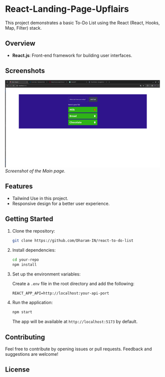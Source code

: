 # React-Landing-Page-Upflairs

This project demonstrates a basic To-Do List using the React (React, Hooks, Map, Filter) stack.

## Overview

- **React.js**: Front-end framework for building user interfaces.

## Screenshots

![Main Page](screenshot/ScreenSHot.png)
*Screenshot of the Main page.*

## Features

- Tailwind Use in this project.
- Responsive design for a better user experience.

## Getting Started

1. Clone the repository:

    ```bash
    git clone https://github.com/Dharam-IN/react-to-do-list
    ```

2. Install dependencies:

    ```bash
    cd your-repo
    npm install
    ```

3. Set up the environment variables:

    Create a `.env` file in the root directory and add the following:

    ```env
    REACT_APP_API=http://localhost:your-api-port
    ```

4. Run the application:

    ```bash
    npm start
    ```

    The app will be available at `http://localhost:5173` by default.

## Contributing

Feel free to contribute by opening issues or pull requests. Feedback and suggestions are welcome!

## License

<!-- This project is licensed under the [MIT License](LICENSE). -->


